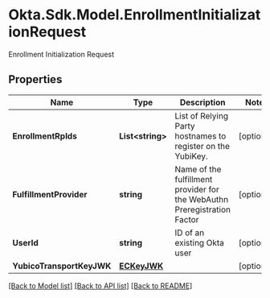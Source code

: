 # Okta.Sdk.Model.EnrollmentInitializationRequest
Enrollment Initialization Request

## Properties

Name | Type | Description | Notes
------------ | ------------- | ------------- | -------------
**EnrollmentRpIds** | **List&lt;string&gt;** | List of Relying Party hostnames to register on the YubiKey. | [optional] 
**FulfillmentProvider** | **string** | Name of the fulfillment provider for the WebAuthn Preregistration Factor | [optional] 
**UserId** | **string** | ID of an existing Okta user | [optional] 
**YubicoTransportKeyJWK** | [**ECKeyJWK**](ECKeyJWK.md) |  | [optional] 

[[Back to Model list]](../README.md#documentation-for-models) [[Back to API list]](../README.md#documentation-for-api-endpoints) [[Back to README]](../README.md)


